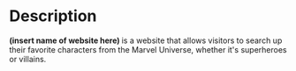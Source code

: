 # Description 

<b> (insert name of website here) </b> is a website that allows visitors to search up their favorite characters from the Marvel Universe, whether it's superheroes or villains. 
